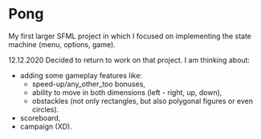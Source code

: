 # Pong
My first larger SFML project in which I focused on implementing the state machine (menu, options, game).


12.12.2020
Decided to return to work on that project. I am thinking about:
  - adding some gameplay features like:
    * speed-up/any_other_too bonuses,
    * ability to move in both dimensions (left - right, up, down),
    * obstackles (not only rectangles, but also polygonal figures or even circles).
  - scoreboard,
  - campaign (XD).
